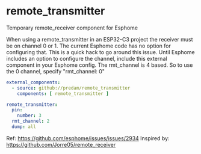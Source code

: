 # remote_transmitter
Temporary remote_receiver component for Esphome

When using a remote_transmitter in an ESP32-C3 project the receiver must be on channel 0 or 1. The current Esphome code has no option for configuring that.
This is a quick hack to go around this issue. Until Esphome includes an option to configure the channel, include this external component in your Esphome config.
The rmt_channel is 4 based. So to use the 0 channel, specify "rmt_channel: 0"

```yaml
external_components:
  - source: github://predam/remote_transmitter
    components: [ remote_transmitter ]

remote_transmitter:
  pin:
    number: 3
  rmt_channel: 2
  dump: all
```

Ref: https://github.com/esphome/issues/issues/2934
Inspired by: https://github.com/Jorre05/remote_receiver 

